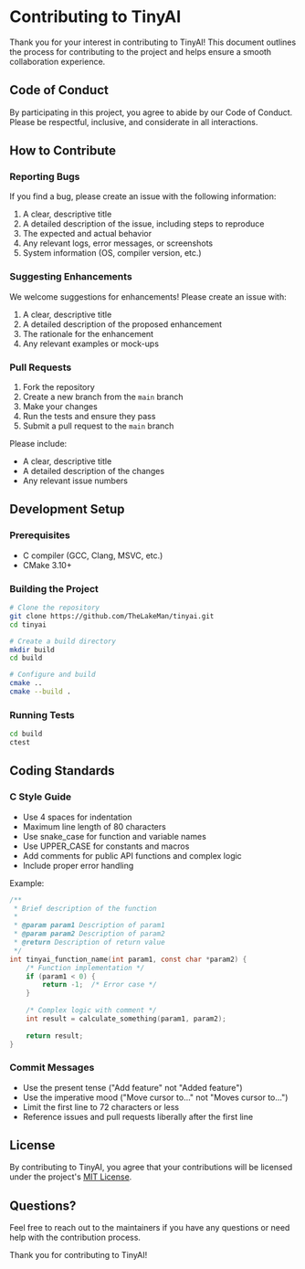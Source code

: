# Contributing to TinyAI

Thank you for your interest in contributing to TinyAI! This document outlines the process for contributing to the project and helps ensure a smooth collaboration experience.

## Code of Conduct

By participating in this project, you agree to abide by our Code of Conduct. Please be respectful, inclusive, and considerate in all interactions.

## How to Contribute

### Reporting Bugs

If you find a bug, please create an issue with the following information:

1. A clear, descriptive title
2. A detailed description of the issue, including steps to reproduce
3. The expected and actual behavior
4. Any relevant logs, error messages, or screenshots
5. System information (OS, compiler version, etc.)

### Suggesting Enhancements

We welcome suggestions for enhancements! Please create an issue with:

1. A clear, descriptive title
2. A detailed description of the proposed enhancement
3. The rationale for the enhancement
4. Any relevant examples or mock-ups

### Pull Requests

1. Fork the repository
2. Create a new branch from the `main` branch
3. Make your changes
4. Run the tests and ensure they pass
5. Submit a pull request to the `main` branch

Please include:
- A clear, descriptive title
- A detailed description of the changes
- Any relevant issue numbers

## Development Setup

### Prerequisites

- C compiler (GCC, Clang, MSVC, etc.)
- CMake 3.10+

### Building the Project

```bash
# Clone the repository
git clone https://github.com/TheLakeMan/tinyai.git
cd tinyai

# Create a build directory
mkdir build
cd build

# Configure and build
cmake ..
cmake --build .
```

### Running Tests

```bash
cd build
ctest
```

## Coding Standards

### C Style Guide

- Use 4 spaces for indentation
- Maximum line length of 80 characters
- Use snake_case for function and variable names
- Use UPPER_CASE for constants and macros
- Add comments for public API functions and complex logic
- Include proper error handling

Example:

```c
/**
 * Brief description of the function
 * 
 * @param param1 Description of param1
 * @param param2 Description of param2
 * @return Description of return value
 */
int tinyai_function_name(int param1, const char *param2) {
    /* Function implementation */
    if (param1 < 0) {
        return -1;  /* Error case */
    }
    
    /* Complex logic with comment */
    int result = calculate_something(param1, param2);
    
    return result;
}
```

### Commit Messages

- Use the present tense ("Add feature" not "Added feature")
- Use the imperative mood ("Move cursor to..." not "Moves cursor to...")
- Limit the first line to 72 characters or less
- Reference issues and pull requests liberally after the first line

## License

By contributing to TinyAI, you agree that your contributions will be licensed under the project's [MIT License](LICENSE).

## Questions?

Feel free to reach out to the maintainers if you have any questions or need help with the contribution process.

Thank you for contributing to TinyAI!
